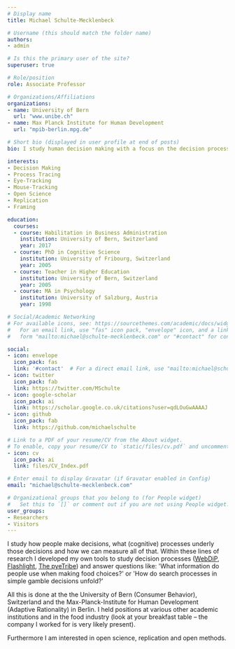 ```yaml
---
# Display name
title: Michael Schulte-Mecklenbeck

# Username (this should match the folder name)
authors:
- admin

# Is this the primary user of the site?
superuser: true

# Role/position
role: Associate Professor

# Organizations/Affiliations
organizations:
- name: University of Bern
  url: "www.unibe.ch"
- name: Max Planck Institute for Human Development
  url: "mpib-berlin.mpg.de"

# Short bio (displayed in user profile at end of posts)
bio: I study human decision making with a focus on the decision process.

interests:
- Decision Making
- Process Tracing
- Eye-Tracking
- Mouse-Tracking
- Open Science
- Replication
- Framing

education:
  courses:
  - course: Habilitation in Business Administration
    institution: University of Bern, Switzerland
    year: 2017
  - course: PhD in Cognitive Science
    institution: University of Fribourg, Switzerland
    year: 2005
  - course: Teacher in Higher Education
    institution: University of Bern, Switzerland
    year: 2005
  - course: MA in Psychology
    institution: University of Salzburg, Austria
    year: 1998  

# Social/Academic Networking
# For available icons, see: https://sourcethemes.com/academic/docs/widgets/#icons
#   For an email link, use "fas" icon pack, "envelope" icon, and a link in the
#   form "mailto:michael@schulte-mecklenbeck.com" or "#contact" for contact widget.

social:
- icon: envelope
  icon_pack: fas
  link: '#contact'  # For a direct email link, use "mailto:michael@schulte-mecklenbeck.com"
- icon: twitter
  icon_pack: fab
  link: https://twitter.com/MSchulte
- icon: google-scholar
  icon_pack: ai
  link: https://scholar.google.co.uk/citations?user=qdLOuGwAAAAJ
- icon: github
  icon_pack: fab
  link: https://github.com/michaelschulte

# Link to a PDF of your resume/CV from the About widget.
# To enable, copy your resume/CV to `static/files/cv.pdf` and uncomment the lines below.
- icon: cv
  icon_pack: ai
  link: files/CV_Index.pdf

# Enter email to display Gravatar (if Gravatar enabled in Config)
email: "michael@schulte-mecklenbeck.com"

# Organizational groups that you belong to (for People widget)
#   Set this to `[]` or comment out if you are not using People widget.
user_groups:
- Researchers
- Visitors
---
```


I study how people make decisions, what (cognitive) processes underly those decisions and how we can measure all of that. Within these lines of research I developed my own tools to study decision processes ([WebDiP](https://github.com/michaelschulte/webdip), [Flashlight](https://github.com/michaelschulte/flashlight), [The pyeTribe](https://github.com/michaelschulte/ThePyeTribe)) and answer questions like: 'What information do people use when making food choices?' or 'How do search processes in simple gamble decisions unfold?'

All this is done at the the University of Bern (Consumer Behavior), Switzerland and the Max-Planck-Institute for Human Development (Adaptive Rationality) in Berlin. I held positions at various other academic institutions and in the food industry (look at your breakfast table – the company I worked for is very likely present).

Furthermore I am interested in open science, replication and open methods.